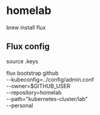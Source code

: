 # homelab

brew install flux

## Flux config

source .keys

flux bootstrap github \
 --kubeconfig=../config/admin.conf \
 --owner=$GITHUB_USER \
 --repository=homelab \
 --path="kubernetes-cluster/lab" \
 --personal
